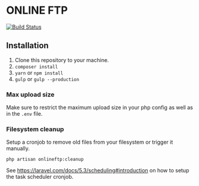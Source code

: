 # ONLINE FTP
[![Build Status](https://travis-ci.org/OFFLINE-GmbH/Online-FTP.svg?branch=master)](https://travis-ci.org/OFFLINE-GmbH/Online-FTP)

## Installation

1. Clone this repository to your machine.
1. `composer install`
1. `yarn` or `npm install`
1. `gulp` or `gulp --production`

### Max upload size

Make sure to restrict the maximum upload size in your php config as well as in the `.env` file.

### Filesystem cleanup
Setup a cronjob to remove old files from your filesystem or trigger it manually.

```
php artisan onlineftp:cleanup
```

See https://laravel.com/docs/5.3/scheduling#introduction on how to setup the task scheduler cronjob.
